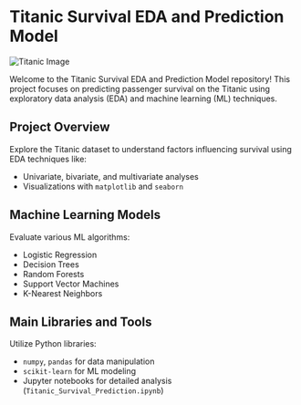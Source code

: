 # Titanic Survival EDA and Prediction Model

![Titanic Image](https://drive.google.com/uc?id=1_sbdwZ3-zOEyRGqVefaX-kTLC3xDEvJ9)

Welcome to the Titanic Survival EDA and Prediction Model repository! This project focuses on predicting passenger survival on the Titanic using exploratory data analysis (EDA) and machine learning (ML) techniques.

## Project Overview

Explore the Titanic dataset to understand factors influencing survival using EDA techniques like:
- Univariate, bivariate, and multivariate analyses
- Visualizations with `matplotlib` and `seaborn`

## Machine Learning Models

Evaluate various ML algorithms:
- Logistic Regression
- Decision Trees
- Random Forests
- Support Vector Machines
- K-Nearest Neighbors

## Main Libraries and Tools

Utilize Python libraries:
- `numpy`, `pandas` for data manipulation
- `scikit-learn` for ML modeling
- Jupyter notebooks for detailed analysis (`Titanic_Survival_Prediction.ipynb`)
